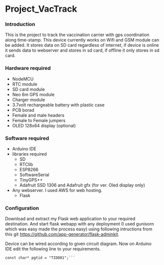 # Project_VacTrack
### Introduction
This is the project to track the vaccination carrier with gps coordination along time-stamp. This device currently works on Wifi and GSM module can be added. It stores data on SD card regardless of internet, if device is online it sends data to webserver and stores in sd card, if offline it only stores in sd card.
### Hardware required
+ NodeMCU
+ RTC module
+ SD card module
+ Neo 6m GPS module
+ Charger module
+ 3.7volt rechargeable battery with plastic case
+ PCB borad
+ Female and male headers
+ Female to Female jumpers
+ OLED 128x64 display (optional)
### Software required
+ Arduino IDE 
+ libraries required
  - SD
  - RTClib
  - ESP8266
  - SoftwareSerial
  - TinyGPS++
  - Adafruit SSD 1306 and Adafruit gfx (for ver. Oled display only)
+ Any webserver. I used AWS for web hosting.
  - Flask
### Configuration
Download and extract my Flask web application to your required destination. And start flask webapp with any deployment (I used gunisorn which was easy made the process easy) using following intructions from this git https://github.com/app-generator/flask-adminkit.

Device can be wired according to given circuit diagram. Now on Arduino IDE edit the following line to your requirements.
``` // Tracker ID
const char* pgtid = "TID001";```


